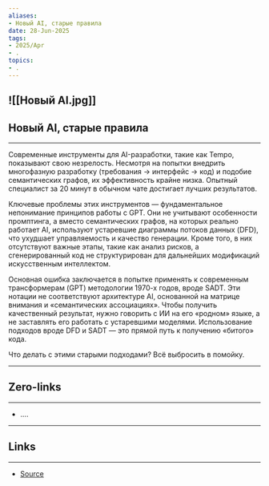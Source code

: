 ```yaml
---
aliases: 
- Новый AI, старые правила 
date: 28-Jun-2025
tags:
- 2025/Apr
- .
topics:
- .
---
```

![[Новый AI.jpg]]
-----
##  Новый AI, старые правила 
-----
Современные инструменты для AI-разработки, такие как Tempo, показывают свою незрелость. Несмотря на попытки внедрить многофазную разработку (требования → интерфейс → код) и подобие семантических графов, их эффективность крайне низка. Опытный специалист за 20 минут в обычном чате достигает лучших результатов.

Ключевые проблемы этих инструментов — фундаментальное непонимание принципов работы с GPT. Они не учитывают особенности промптинга, а вместо семантических графов, на которых реально работает AI, используют устаревшие диаграммы потоков данных (DFD), что ухудшает управляемость и качество генерации. Кроме того, в них отсутствуют важные этапы, такие как анализ рисков, а сгенерированный код не структурирован для дальнейших модификаций искусственным интеллектом.

Основная ошибка заключается в попытке применять к современным трансформерам (GPT) методологии 1970-х годов, вроде SADT. Эти нотации не соответствуют архитектуре AI, основанной на матрице внимания и «семантических ассоциациях». Чтобы получить качественный результат, нужно говорить с ИИ на его «родном» языке, а не заставлять его работать с устаревшими моделями. Использование подходов вроде DFD и SADT — это прямой путь к получению «битого» кода.

Что делать с этими старыми подходами? Всё выбросить в помойку.

---
## Zero-links
---
- ....

---
## Links
---
- [Source](https://t.me/turboproject/1619)